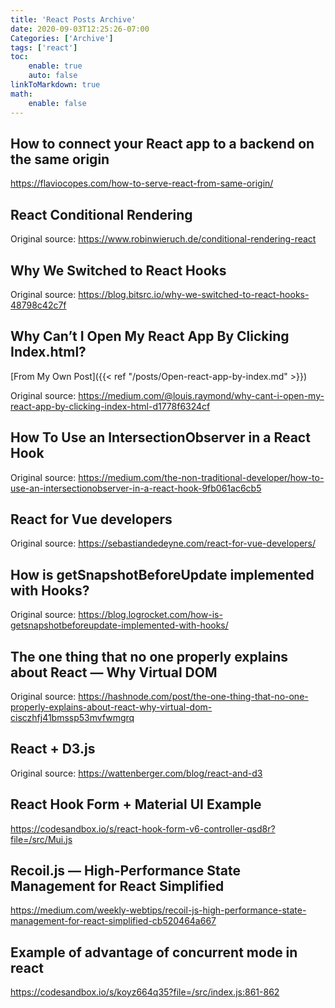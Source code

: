 ```yaml
---
title: 'React Posts Archive'
date: 2020-09-03T12:25:26-07:00
Categories: ['Archive']
tags: ['react']
toc:
    enable: true
    auto: false
linkToMarkdown: true
math:
    enable: false
---
```


## How to connect your React app to a backend on the same origin

https://flaviocopes.com/how-to-serve-react-from-same-origin/

## React Conditional Rendering

Original source: https://www.robinwieruch.de/conditional-rendering-react

## Why We Switched to React Hooks

Original source: https://blog.bitsrc.io/why-we-switched-to-react-hooks-48798c42c7f

## Why Can’t I Open My React App By Clicking Index.html?

[From My Own Post]({{< ref "/posts/Open-react-app-by-index.md" >}})

Original source: https://medium.com/@louis.raymond/why-cant-i-open-my-react-app-by-clicking-index-html-d1778f6324cf

## How To Use an IntersectionObserver in a React Hook

Original source: https://medium.com/the-non-traditional-developer/how-to-use-an-intersectionobserver-in-a-react-hook-9fb061ac6cb5

## React for Vue developers

Original source: https://sebastiandedeyne.com/react-for-vue-developers/

## How is getSnapshotBeforeUpdate implemented with Hooks?

Original source: https://blog.logrocket.com/how-is-getsnapshotbeforeupdate-implemented-with-hooks/

## The one thing that no one properly explains about React — Why Virtual DOM

Original source: https://hashnode.com/post/the-one-thing-that-no-one-properly-explains-about-react-why-virtual-dom-cisczhfj41bmssp53mvfwmgrq

## React + D3.js

Original source: https://wattenberger.com/blog/react-and-d3

## React Hook Form + Material UI Example

https://codesandbox.io/s/react-hook-form-v6-controller-qsd8r?file=/src/Mui.js

## Recoil.js — High-Performance State Management for React Simplified

https://medium.com/weekly-webtips/recoil-js-high-performance-state-management-for-react-simplified-cb520464a667

## Example of advantage of concurrent mode in react

https://codesandbox.io/s/koyz664q35?file=/src/index.js:861-862
